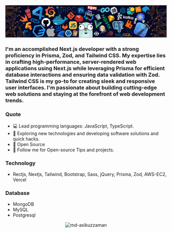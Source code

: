 <img src="https://raw.githubusercontent.com/BINOD-XD/BINOD-XD/main/header_.png"/>

<h3> I'm an accomplished Next.js developer with a strong proficiency in Prisma, Zod, and Tailwind CSS. My expertise lies in crafting high-performance, server-rendered web applications using Next.js while leveraging Prisma for efficient database interactions and ensuring data validation with Zod. Tailwind CSS is my go-to for creating sleek and responsive user interfaces. I'm passionate about building cutting-edge web solutions and staying at the forefront of web development trends. </h3>

### Quote
* 💻 Lead programming languages: JavaScript, TypeScript.
* 📌 Exploring new technologies and developing software solutions and quick hacks.
* 🧩 Open Source
* 📂 Follow me for Open-source Tips and projects.

### Technology
* Rectjs, Nextjs, Tailwind, Bootstrap, Sass, jQuery, Prisma, Zod, AWS-EC2, Vercel

### Database
* MongoDB
* MySQL
* Postgresql


<div width="100%" align="center">
<img
    src="https://github-readme-stats.vercel.app/api/top-langs?username=md-asikuzzaman&show_icons=true&locale=en&layout=compact&show_icons=true&count_private=true&theme=react&bg_color=0D1117"
    alt="md-asikuzzaman"
  />
</div>




